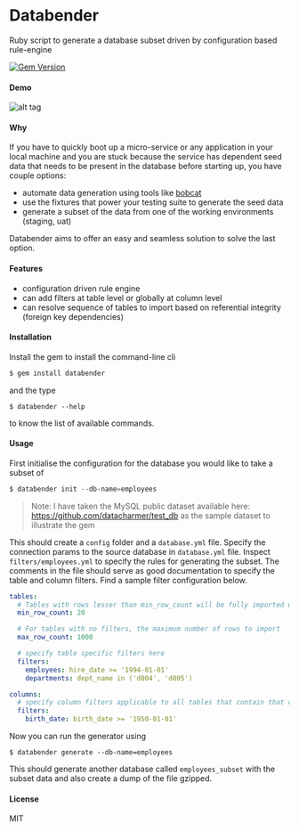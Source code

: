 # Databender

Ruby script to generate a database subset driven by configuration based rule-engine

[![Gem Version](https://badge.fury.io/rb/databender.svg)](http://badge.fury.io/rb/databender)

#### Demo

![alt tag](https://github.com/rcdexta/databender/raw/master/assets/demo.gif)

#### Why

If you have to quickly boot up a micro-service or any application in your local machine and you are stuck because the service has dependent seed data that needs to be present in the database before starting up, you have couple options:

* automate data generation using tools like [bobcat](https://github.com/ThoughtWorksStudios/bobcat)
* use the fixtures that power your testing suite to generate the seed data
* generate a subset of the data from one of the working environments (staging, uat)

Databender aims to offer an easy and seamless solution to solve the last option.

#### Features

* configuration driven rule engine
* can add filters at table level or globally at column level
* can resolve sequence of tables to import based on referential integrity (foreign key dependencies)

#### Installation

Install the gem to install the command-line cli

```bash
$ gem install databender
```

and the type 

```shell
$ databender --help
```

to know the list of available commands.

#### Usage

First initialise the configuration for the database you would like to take a subset of

```powershell
$ databender init --db-name=employees
```

> Note: I have taken the MySQL public dataset available here: https://github.com/datacharmer/test_db as the sample dataset to illustrate the gem

This should create a `config` folder and a `database.yml` file. Specify the connection params to the source database in `database.yml` file. Inspect `filters/employees.yml`  to specify the rules for generating the subset. The comments in the file should serve as good documentation to specify the table and column filters. Find a sample filter configuration below.

```yaml
tables:
  # Tables with rows lesser than min_row_count will be fully imported with no filters applied
  min_row_count: 20

  # For tables with no filters, the maximum number of rows to import
  max_row_count: 1000

  # specify table specific filters here
  filters:
    employees: hire_date >= '1994-01-01'
    departments: dept_name in ('d004', 'd005')

columns:
  # specify column filters applicable to all tables that contain that column
  filters:
    birth_date: birth_date >= '1950-01-01'

```

Now you can run the generator using

```shell
$ databender generate --db-name=employees
```

This should generate another database called `employees_subset` with the subset data and also create a dump of the file gzipped.


#### License

MIT
